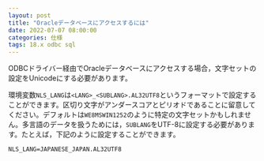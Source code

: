```yaml
---
layout: post
title: "Oracleデータベースにアクセスするには"
date: 2022-07-07 08:00:00
categories: 仕様
tags: 18.x odbc sql
---
```


ODBCドライバー経由でOracleデータベースにアクセスする場合，文字セットの設定をUnicodeにする必要があります。

環境変数`NLS_LANG`は`<LANG>_<SUBLANG>.AL32UTF8`というフォーマットで設定することができます。区切り文字がアンダースコアとピリオドであることに留意してください。デフォルトは`WE8MSWIN1252`のように特定の文字セットかもしれません。多言語のデータを扱うためには，`SUBLANG`をUTF-8に設定する必要があります。たとえば，下記のように設定することができます。

```
NLS_LANG=JAPANESE_JAPAN.AL32UTF8
```
